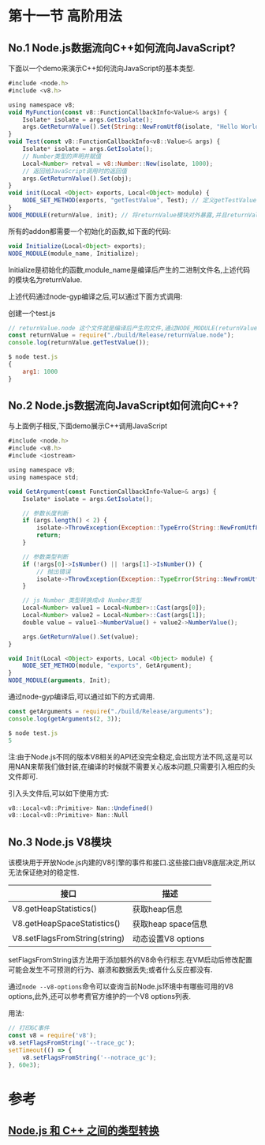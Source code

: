 # 第十一节 高阶用法

## No.1 Node.js数据流向C++如何流向JavaScript?

下面以一个demo来演示C++如何流向JavaScript的基本类型.

```js
#include <node.h>
#include <v8.h>

using namespace v8;
void MyFunction(const v8::FunctionCallbackInfo<Value>& args) {
    Isolate* isolate = args.GetIsolate();
    args.GetReturnValue().Set(String::NewFromUtf8(isolate, "Hello World!"));
}
void Test(const v8::FunctionCallbackInfo<v8::Value>& args) {
    Isolate* isolate = args.GetIsolate();
    // Number类型的声明并赋值
    Local<Number> retval = v8::Number::New(isolate, 1000);
    // 返回给JavaScript调用时的返回值
    args.GetReturnValue().Set(obj);
}
void init(Local <Object> exports, Local<Object> module) {
    NODE_SET_METHOD(exports, "getTestValue", Test); // 定义getTestValue关联Test
}
NODE_MODULE(returnValue, init); // 将returnValue模块对外暴露,并且returnValue指向init方法
```

所有的addon都需要一个初始化的函数,如下面的代码:

```js
void Initialize(Local<Object> exports);
NODE_MODULE(module_name, Initialize);
```

Initialize是初始化的函数,module_name是编译后产生的二进制文件名,上述代码的模块名为returnValue.

上述代码通过node-gyp编译之后,可以通过下面方式调用:

创建一个test.js

```js
// returnValue.node 这个文件就是编译后产生的文件,通过NODE_MODULE(returnValue, init)
const returnValue = require("./build/Release/returnValue.node");
console.log(returnValue.getTestValue());
```

```js
$ node test.js
{
    arg1: 1000
}
```

## No.2 Node.js数据流向JavaScript如何流向C++?

与上面例子相反,下面demo展示C++调用JavaScript

```js
#include <node.h>
#include <v8.h>
#include <iostream>

using namespace v8;
using namespace std;

void GetArgument(const FunctionCallbackInfo<Value>& args) {
    Isolate* isolate = args.GetIsolate();

    // 参数长度判断
    if (args.length() < 2) {
        isolate->ThrowException(Exception::TypeErro(String::NewFromUtf8(isolate, "Wrong number of arguments")));
        return;
    }

    // 参数类型判断
    if (!args[0]->IsNumber() || !args[1]->IsNumber()) {
        // 抛出错误
        isolate->ThrowException(Exception::TypeError(String::NewFromUtf8(isolate, "arguments must be number")));
    }

    // js Number 类型转换成v8 Number类型
    Local<Number> value1 = Local<Number>::Cast(args[0]);
    Local<Number> value2 = Local<Number>::Cast(args[1]);
    double value = value1->NumberValue() + value2->NumberValue();

    args.GetReturnValue().Set(value);
}

void Init(Local <Object> exports, Local <Object> module) {
    NODE_SET_METHOD(module, "exports", GetArgument);
}
NODE_MODULE(arguments, Init);
```

通过node-gyp编译后,可以通过如下的方式调用.

```js
const getArguments = require("./build/Release/arguments");
console.log(getArguments(2, 3));
```

```js
$ node test.js
5
```

注:由于Node.js不同的版本V8相关的API还没完全稳定,会出现方法不同,这是可以用NAN来帮我们做封装,在编译的时候就不需要关心版本问题,只需要引入相应的头文件即可.

引入头文件后,可以如下使用方式:

```js
v8::Local<v8::Primitive> Nan::Undefined()
v8::Local<v8::Primitive> Nan::Null
```

## No.3 Node.js V8模块

该模块用于开放Node.js内建的V8引擎的事件和接口.这些接口由V8底层决定,所以无法保证绝对的稳定性.

|  接口  | 描述 |
| ------ | ------ |
| V8.getHeapStatistics() | 获取heap信息 |
| V8.getHeapSpaceStatistics() | 获取heap space信息 |
| V8.setFlagsFromString(string) | 动态设置V8 options |

setFlagsFromString该方法用于添加额外的V8命令行标志.在VM启动后修改配置可能会发生不可预测的行为、崩溃和数据丢失;或者什么反应都没有.

通过`node --v8-options`命令可以查询当前Node.js环境中有哪些可用的V8 options,此外,还可以参考费官方维护的一个V8 options列表.

用法:

```js
// 打印GC事件
const v8 = require('v8');
v8.setFlagsFromString('--trace_gc');
setTimeout(() => {
    v8.setFlagsFromString('--notrace_gc');
}, 60e3);
```

# 参考

## [Node.js 和 C++ 之间的类型转换](http://taobaofed.org/blog/2016/09/20/type-casts-between-node-and-cpp/)